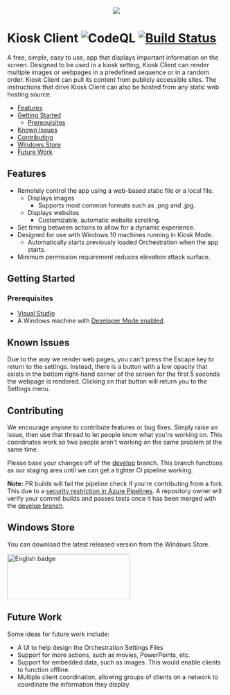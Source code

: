 
<!-- omit in toc -->
<p align="center">
  <img src="https://raw.githubusercontent.com/CityOfStanton/Kiosk-Client/develop/logo/Kiosk-Client_App%20Logo%20%40%20200.png">
</p>

<!-- omit in toc -->
# Kiosk Client ![CodeQL](https://github.com/CityOfStanton/Kiosk-Client/workflows/CodeQL/badge.svg) [![Build Status](https://dev.azure.com/chadbirch0541/Kiosk%20Client/_apis/build/status/CityOfStanton.Kiosk-Client?branchName=develop)](https://dev.azure.com/chadbirch0541/Kiosk%20Client/_build/latest?definitionId=1&branchName=develop)

A free, simple, easy to use, app that displays important information on the screen. Designed to be used in a kiosk setting, Kiosk Client can render multiple images or webpages in a predefined sequence or in a random order. Kiosk Client can pull its content from publicly accessible sites. The instructions that drive Kiosk Client can also be hosted from any static web hosting source.

- [Features](#features)
- [Getting Started](#getting-started)
  - [Prerequisites](#prerequisites)
- [Known Issues](#known-issues)
- [Contributing](#contributing)
- [Windows Store](#windows-store)
- [Future Work](#future-work)

## Features
  * Remotely control the app using a web-based static file or a local file.
    * Displays images
      * Supports most common formats such as .png and .jpg.
    * Displays websites
      * Customizable, automatic website scrolling.
  * Set timing between actions to allow for a dynamic experience.
  * Designed for use with Windows 10 machines running in Kiosk Mode.
    * Automatically starts previously loaded Orchestration when the app starts.
  * Minimum permission requirement reduces elevation attack surface.

## Getting Started

### Prerequisites

* [Visual Studio](https://visualstudio.microsoft.com/vs/community)
* A Windows machine with [Developer Mode enabled](https://docs.microsoft.com/en-us/windows/apps/get-started/enable-your-device-for-development).

## Known Issues
Due to the way we render web pages, you can't press the Escape key to return to the settings. Instead, there is a button with a low opacity that exists in the bottom right-hand corner of the screen for the first 5 seconds the webpage is rendered. Clicking on that button will return you to the Settings menu.

## Contributing

We encourage anyone to contribute features or bug fixes. Simply raise an issue, then use that thread to let people know what you're working on. This coordinates work so two people aren't working on the same problem at the same time.

Please base your changes off of the [develop](https://github.com/CityOfStanton/Kiosk-Client/tree/develop) branch. This branch functions as our staging area until we can get a tighter CI pipeline working.

**Note:** PR builds will fail the pipeline check if you're contributing from a fork. This due to a [security restriction in Azure Pipelines](https://docs.microsoft.com/en-us/azure/devops/pipelines/repos/github?view=azure-devops&tabs=yaml#access-restrictions). A repository owner will verify your commit builds and passes tests once it has been merged with the [develop branch](https://github.com/CityOfStanton/Kiosk-Client/tree/develop).

## Windows Store

You can download the latest released version from the Windows Store.

<a href='//www.microsoft.com/store/apps/9NQZFB05ZMV9?cid=storebadge&ocid=badge'><img src='https://developer.microsoft.com/store/badges/images/English_get-it-from-MS.png' alt='English badge' width="284px" height="104pxpx"/></a>

## Future Work

Some ideas for future work include:

* A UI to help design the Orchestration Settings Files
* Support for more actions, such as movies, PowerPoints, etc.
* Support for embedded data, such as images. This would enable clients to function offline.
* Multiple client coordination, allowing groups of clients on a network to coordinate the information they display.